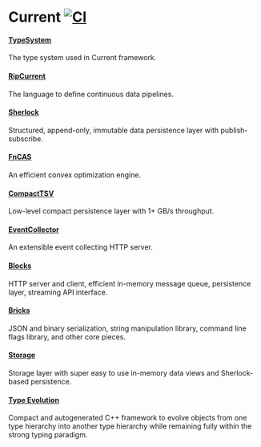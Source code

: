 # Current [![CI](https://travis-ci.org/C5T/Current.svg?branch=master)](https://travis-ci.org/C5T/Current)

#### [TypeSystem](https://github.com/C5T/Current/blob/master/TypeSystem/README.md)
The type system used in Current framework.

#### [RipCurrent](https://github.com/C5T/Current/blob/master/RipCurrent/README.md)
The language to define continuous data pipelines.

#### [Sherlock](https://github.com/C5T/Current/blob/master/Sherlock/README.md)
Structured, append-only, immutable data persistence layer with publish-subscribe.

#### [FnCAS](https://github.com/C5T/Current/blob/master/FnCAS/README.md)
An efficient convex optimization engine.

#### [CompactTSV](https://github.com/C5T/Current/blob/master/CompactTSV/)
Low-level compact persistence layer with 1+ GB/s throughput.

#### [EventCollector](https://github.com/C5T/Current/blob/master/EventCollector/README.md)
An extensible event collecting HTTP server.

#### [Blocks](https://github.com/C5T/Current/blob/master/Blocks/README.md)
HTTP server and client, efficient in-memory message queue, persistence layer, streaming API interface.

#### [Bricks](https://github.com/C5T/Current/blob/master/Bricks/README.md)
JSON and binary serialization, string manipulation library, command line flags library, and other core pieces.

#### [Storage](https://github.com/C5T/Current/blob/master/Storage/REST-API.md)
Storage layer with super easy to use in-memory data views and Sherlock-based persistence.

#### [Type Evolution](https://github.com/C5T/Current/blob/master/TypeSystem/Evolution.md)
Compact and autogenerated C++ framework to evolve objects from one type hierarchy into another type hierarchy while remaining fully within the strong typing paradigm.
